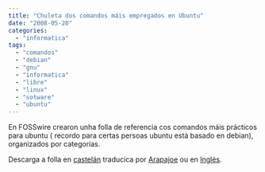 ```yaml
---
title: "Chuleta dos comandos máis empregados en Ubuntu"
date: "2008-05-20"
categories: 
  - "informatica"
tags: 
  - "comandos"
  - "debian"
  - "gnu"
  - "informatica"
  - "libre"
  - "linux"
  - "sotware"
  - "ubuntu"
---
```


En FOSSwire crearon unha folla de referencia cos comandos máis prácticos para ubuntu ( recordo para certas persoas ubuntu está basado en debian), organizados por categorías.

Descarga a folla en [castelán](http://estradense.com/wp-content/uploads/2008/05/ubunturefesp.pdf) traducica por [Arapajoe](http://arapajoe.blogspot.com/) ou en [Inglés](http://files.fosswire.com/wpu/2008/04/ubunturef.pdf).
